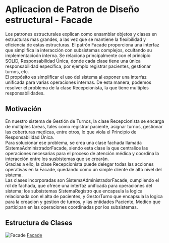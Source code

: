 # Aplicacion de Patron de Diseño estructural - Facade
 Los patrones estructurales explican como ensamblar objetos y clases en estructuras mas grandes, a las vez que se mantiene la flexibilidad y eficiencia de estas estructuras. El patrón Facade proporciona una interfaz que simplifica la interacción con subsistemas complejos, ocultando su implementacioón interna. Se relaciona principalmente con el principio SOLID, Responsabilidad Única, donde cada clase tiene una única responsabilidad específica, por ejemplo registrar pacientes, gestionar turnos, etc.  
El propósito es simplificar el uso del sistema al exponer una interfaz unificada para varias operaciones internas. De esta manera, podemos resolver el problema de la clase Recepcionista, la que tiene multiples responsabilidades.  
 
## Motivación
En nuestro sistema de Gestión de Turnos, la clase Recepcionista se encarga de múltiples tareas, tales como registrar paciente, asignar turnos, gestionar las coberturas medicas, entre otros, lo que viola el Principio de Responsabilidad Única.  
Para solucionar ese problema, se crea una clase fachada llamada SistemaAdministradorFacade, siendo esta clase la que centralice las operaciones necesarias para el proceso de atención médica y coordina la interacción entre los susbistemas que se crearán.  
Gracias a ello, la clase Recepcionista puede delegar todas las acciones operativas en la Facade, quedando como un simple cliente de alto nivel del sistema.  
Las clases incorporadas son SistemaAdministradorFacade, cumpliendo el rol de fachada, que ofrece una interfaz unificada para operaciones del sistema; los subsistemas SistemaRegistro que encapsula la logica relacionada con el alta de pacientes, y GestorTurno que encapsula la logica para la creacion y gestion de turnos, y las entidades Paciente, Medico que participan en las operaciones coordinadas por los subsistemas. 

## Estructura de Clases

![Facade](https://github.com/user-attachments/assets/6b4ad5b1-8879-4333-951e-5bab5f282ae9) 
[Facade](https://drive.google.com/file/d/1BHD2xY_EBOMlYJt3gK5eXYlhsydvSjbt/view?usp=sharing)
